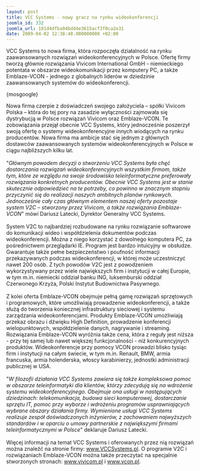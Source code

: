 ```yaml
---
layout: post
title: VCC Systems - nowy gracz na rynku wideokonferencji
joomla_id: 332
joomla_url: 191d4dfba94bdd4e3615acf3f0ca2e31
date: 2009-04-02 12:38:48.000000000 +02:00
---
```

VCC Systems to nowa firma, kt&oacute;ra rozpoczęła działalność na rynku zaawansowanych rozwiązań wideokonferencyjnych w Polsce. Ofertę firmy tworzą gł&oacute;wnie rozwiązania Vivicom International GmbH - niemieckiego potentata w obszarze wideokomunikacji przez komputery PC, a także Emblaze-VCON - jednego z globalnych lider&oacute;w w dziedzinie zaawansowanych system&oacute;w do wideokonferencji.<p>{mosgoogle}</p><p>Nowa firma czerpie z doświadczeń swojego założyciela &ndash; sp&oacute;łki Vivicom Polska &ndash; kt&oacute;ra do tej pory na zasadzie wyłączności zajmowała się dystrybucją w Polsce rozwiązań Vivicom oraz Emblaze-VCON. Te zobowiązania przejął obecnie VCC Systems, kt&oacute;ry jednocześnie poszerzył swoją ofertę o systemy wideokonferencyjne innych wiodących na rynku producent&oacute;w. Nowa firma ma ambicje stać się jednym z gł&oacute;wnych dostawc&oacute;w zaawansowanych system&oacute;w wideokonferencyjnych w Polsce w ciągu najbliższych kilku lat.<br /><br />&quot;<em>Gł&oacute;wnym powodem decyzji o stworzeniu VCC Systems była chęć dostarczania rozwiązań wideokonferencyjnych wszystkim firmom, także tym, kt&oacute;re ze względu na swoje środowisko teleinformatyczne preferowały rozwiązania konkretnych producent&oacute;w. Obecnie VCC Systems jest w stanie skutecznie odpowiedzieć na te potrzeby, co powinno w znacznym stopniu przyczynić się do realizacji naszych ambitnych plan&oacute;w rynkowych. Jednocześnie cały czas gł&oacute;wnym elementem naszej oferty pozostaje system V2C &ndash; stworzony przez Vivicom, a także rozwiązania Emblaze-VCON</em>&quot; m&oacute;wi Dariusz Latecki, Dyrektor Generalny VCC Systems.<br /><br />System V2C to najbardziej rozbudowane na rynku rozwiązanie softwarowe do komunikacji wideo i wsp&oacute;łdzielenia dokument&oacute;w podczas wideokonferencji. Można z niego korzystać z dowolnego komputera PC, za pośrednictwem przeglądarki IE. Program jest bardzo intuicyjny w obsłudze. Gwarantuje także pełne bezpieczeństwo i poufność informacji przekazywanych podczas wideokonferencji, w kt&oacute;rej może uczestniczyć nawet 200 os&oacute;b. Z tych powod&oacute;w V2C jest z powodzeniem wykorzystywany przez wiele największych firm i instytucji w całej Europie, w tym m.in. niemiecki oddział banku ING, luksemburski oddział Czerwonego Krzyża, Polski Instytut Budownictwa Pasywnego.<br /><br />Z kolei oferta Emblaze-VCON obejmuje pełną gamę rozwiązań sprzętowych i programowych, kt&oacute;re umożliwiają prowadzenie wideokonferencji, a także służą do tworzenia koniecznej infrastruktury sieciowej i systemu zarządzania wideokonferencjami. Produkty Emblaze-VCON umożliwiają przekaz obrazu i dźwięku High Definition, prowadzenie konferencji wielopunktowych, wsp&oacute;łdzielenie danych, nagrywanie i streaming. Rozwiązania Emblaze-VCON wyr&oacute;żnia także cena, kt&oacute;ra z reguły jest niższa - przy tej samej lub nawet większej funkcjonalności - niż konkurencyjnych produkt&oacute;w. Wideokonferencje przy pomocy VCON prowadzi blisko tysiąc firm i instytucji na całym świecie, w tym m.in. Renault, BMW, armia francuska, armia holenderska, włoscy karabinierzy, jednostki administracji publicznej w USA.<br /><br />&quot;<em>W filozofii działania VCC Systems zawiera się także kompleksowa pomoc w obszarze teleinformatyki dla klient&oacute;w, kt&oacute;rzy zdecydują się na wdrożenie systemu wideokonferencyjnego. Obejmuje ona usługi w następujących dziedzinach: telekomunikacja, budowa sieci komputerowej, dostarczanie sprzętu IT, pomoc przy wyborze i wdrożeniu program&oacute;w usprawniających wybrane obszary działania firmy. Wymienione usługi VCC Systems realizuje zesp&oacute;ł doświadczonych inżynier&oacute;w, z zachowaniem najwyższych standard&oacute;w i w oparciu o umowy partnerskie z największymi firmami teleinformatycznymi w Polsce</em>&quot; deklaruje Dariusz Latecki.<br /><br />Więcej informacji na temat VCC Systems i oferowanych przez nią rozwiązań można znaleźć na stronie firmy: <a href="http://www.vccsystems.pl" target="_blank">www.VCCSystems.pl</a>. O programie V2C i rozwiązaniach Emblaze-VCON można także przeczytać na specjalnie stworzonych stronach: <a href="http://www.vivicom.pl" target="_blank">www.vivicom.pl</a>  i <a href="http://www.vcon.pl" target="_blank">www.vcon.pl</a>.</p>
